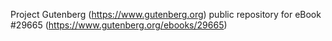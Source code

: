 Project Gutenberg (https://www.gutenberg.org) public repository for eBook #29665 (https://www.gutenberg.org/ebooks/29665)

